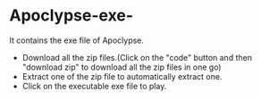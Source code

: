 # Apoclypse-exe-
It contains the exe file of Apoclypse.

- Download all the zip files.(Click on the "code" button and then "download zip" to download all the zip files in one go)
- Extract one of the zip file to automatically extract one.
- Click on the executable exe file to play.
